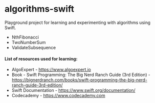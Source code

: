 # algorithms-swift

Playground project for learning and experimenting with algorithms using Swift.

* NthFibonacci
* TwoNumberSum
* ValidateSubsequence

#### List of resources used for learning:
* AlgoExpert - https://www.algoexpert.io
* Book - Swift Programming: The Big Nerd Ranch Guide (3rd Edition) -  
  https://bignerdranch.com/books/swift-programming-the-big-nerd-ranch-guide-3rd-edition/
* Swift Documentation - https://www.swift.org/documentation/
* Codecademy - https://www.codecademy.com